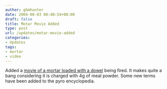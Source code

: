 ```yaml
---
author: gbmhunter
date: 2004-08-03 08:40:54+00:00
draft: false
title: Motar Movie Added
type: post
url: /updates/motar-movie-added
categories:
- Updates
tags:
- mortar
- video
---
```


Added a [movie of a mortar loaded with a dowel](http://blog.mbedded.ninja/pyrotechnics/general/pyrotechnic-videos) being fired. It makes quite a bang considering it is charged with 4g of meal powder. Some new terms have been added to the pyro encyclopedia.
